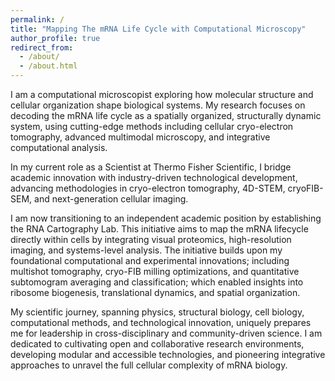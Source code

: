 ```yaml
---
permalink: /
title: "Mapping The mRNA Life Cycle with Computational Microscopy"
author_profile: true
redirect_from: 
  - /about/
  - /about.html
---
```


I am a computational microscopist exploring how molecular structure and cellular organization shape biological systems. My research focuses on decoding the mRNA life cycle as a spatially organized, structurally dynamic system, using cutting-edge methods including cellular cryo-electron tomography, advanced multimodal microscopy, and integrative computational analysis.

In my current role as a Scientist at Thermo Fisher Scientific, I bridge academic innovation with industry-driven technological development, advancing methodologies in cryo-electron tomography, 4D-STEM, cryoFIB-SEM, and next-generation cellular imaging.

I am now transitioning to an independent academic position by establishing the RNA Cartography Lab. This initiative aims to map the mRNA lifecycle directly within cells by integrating visual proteomics, high-resolution imaging, and systems-level analysis. The initiative builds upon my foundational computational and experimental innovations; including multishot tomography, cryo-FIB milling optimizations, and quantitative subtomogram averaging and classification; which enabled insights into ribosome biogenesis, translational dynamics, and spatial organization.

My scientific journey, spanning physics, structural biology, cell biology, computational methods, and technological innovation, uniquely prepares me for leadership in cross-disciplinary and community-driven science. I am dedicated to cultivating open and collaborative research environments, developing modular and accessible technologies, and pioneering integrative approaches to unravel the full cellular complexity of mRNA biology.

<!--
The RNA Cartography Lab
======
Driven by my experience with large-scale collaborative visual proteomics projects including pioneering community-driven datasets such as the Chlamydomonas reinhardtii visual proteomics dataset I am establishing the RNA Cartography Lab. This initiative will leverage modular, scalable, and collaborative approaches to uncover the complexity of the mRNA lifecycle, positioning itself at the intersection of computational biology, in situ structural biology, and systems biology.

Teaching and Mentorship
======
Throughout my career, I have been deeply committed to scientific training and mentorship, teaching advanced cryo-EM methods internationally (EMBO, SPACET, Human Technopole) and actively mentoring junior scientists through workshops and practical courses. My ongoing contributions to educational initiatives such as the inaugural Rio School of CryoET further reflect my dedication to empowering the next generation of structural biologists.

Foundations and Early Career
======
My academic journey began in physics, leading naturally into structural biology driven by a fascination for biological complexity. My early research in Mumbai combined macromolecular X-ray crystallography and molecular dynamics simulations to explore protein dynamics, DNA-protein interactions, and protein folding mechanisms. Supported by a Swiss Government Excellence Fellowship, my subsequent work at the University of Geneva focused on chromatin-associated machinery, merging biochemistry, molecular biology, X-ray crystallography, and cryo-EM.

These experiences built my interdisciplinary foundations and instilled a conviction in the necessity of observing biomolecular assemblies within their native cellular contexts a realization that led me directly to cryo-electron tomography.

Advancing Cryo-Electron Tomography
------
At the Max Planck Institute of Biochemistry, supported by an IMPRS-LS Ph.D. fellowship, I advanced the capabilities of cryo-ET through methodological and computational innovations. My work on ribosome biogenesis revealed spatial maturation gradients within the nucleolus, demonstrating the potential of quantitative subtomogram averaging. I co-developed open-source computational pipelines like TOMOMAN and STOPGAP, now widely utilized for high-resolution subtomogram averaging and classification.

Building further on these computational advances, I spearheaded efforts to integrate deep learning with cryo-ET, notably through the development of cryoDRGN-ET, enabling the visualization of biomolecular dynamics directly within cells. Parallel to computational work, I optimized experimental techniques, pioneering multishot tomography for high-throughput data collection and refined cryo-FIB milling techniques, enabling unprecedented in situ resolution.

Bridging Academia and Industry
------
Collaborations with Thermo Fisher Scientific during my doctoral studies led to significant advances in cryo-ET instrumentation, including the integration of energy filters, direct electron detectors, and novel cryo-FIB milling approaches. My subsequent formal role at Thermo Fisher has deepened my expertise in translating academic research needs into tangible technological innovations.
-->





<!--
Like many other Jekyll-based GitHub Pages templates, Academic Pages makes you separate the website's content from its form. The content & metadata of your website are in structured Markdown files, while various other files constitute the theme, specifying how to transform that content & metadata into HTML pages. You keep these various Markdown (.md), YAML (.yml), HTML, and CSS files in a public GitHub repository. Each time you commit and push an update to the repository, the [GitHub pages](https://pages.github.com/) service creates static HTML pages based on these files, which are hosted on GitHub's servers free of charge.

Many of the features of dynamic content management systems (like Wordpress) can be achieved in this fashion, using a fraction of the computational resources and with far less vulnerability to hacking and DDoSing. You can also modify the theme to your heart's content without touching the content of your site. If you get to a point where you've broken something in Jekyll/HTML/CSS beyond repair, your Markdown files describing your talks, publications, etc. are safe. You can rollback the changes or even delete the repository and start over - just be sure to save the Markdown files! You can also write scripts that process the structured data on the site, such as [this one](https://github.com/academicpages/academicpages.github.io/blob/master/talkmap.ipynb) that analyzes metadata in pages about talks to display [a map of every location you've given a talk](https://academicpages.github.io/talkmap.html).

For those users that need more advanced functionality, the template also supports the following popular tools:
- [MathJax](https://www.mathjax.org/) for mathematical equations
- [Mermaid](https://mermaid.js.org/) for diagraming
- [Plotly](https://plotly.com/javascript/) for plotting

Getting started
======
1. Register a GitHub account if you don't have one and confirm your e-mail (required!)
1. Fork [this template](https://github.com/academicpages/academicpages.github.io) by clicking the "Use this template" button in the top right. 
1. Go to the repository's settings (rightmost item in the tabs that start with "Code", should be below "Unwatch"). Rename the repository "[your GitHub username].github.io", which will also be your website's URL.
1. Set site-wide configuration and create content & metadata (see below -- also see [this set of diffs](http://archive.is/3TPas) showing what files were changed to set up [an example site](https://getorg-testacct.github.io) for a user with the username "getorg-testacct")
1. Upload any files (like PDFs, .zip files, etc.) to the files/ directory. They will appear at https://[your GitHub username].github.io/files/example.pdf.  
1. Check status by going to the repository settings, in the "GitHub pages" section

Site-wide configuration
------
The main configuration file for the site is in the base directory in [_config.yml](https://github.com/academicpages/academicpages.github.io/blob/master/_config.yml), which defines the content in the sidebars and other site-wide features. You will need to replace the default variables with ones about yourself and your site's github repository. The configuration file for the top menu is in [_data/navigation.yml](https://github.com/academicpages/academicpages.github.io/blob/master/_data/navigation.yml). For example, if you don't have a portfolio or blog posts, you can remove those items from that navigation.yml file to remove them from the header. 

Create content & metadata
------
For site content, there is one Markdown file for each type of content, which are stored in directories like _publications, _talks, _posts, _teaching, or _pages. For example, each talk is a Markdown file in the [_talks directory](https://github.com/academicpages/academicpages.github.io/tree/master/_talks). At the top of each Markdown file is structured data in YAML about the talk, which the theme will parse to do lots of cool stuff. The same structured data about a talk is used to generate the list of talks on the [Talks page](https://academicpages.github.io/talks), each [individual page](https://academicpages.github.io/talks/2012-03-01-talk-1) for specific talks, the talks section for the [CV page](https://academicpages.github.io/cv), and the [map of places you've given a talk](https://academicpages.github.io/talkmap.html) (if you run this [python file](https://github.com/academicpages/academicpages.github.io/blob/master/talkmap.py) or [Jupyter notebook](https://github.com/academicpages/academicpages.github.io/blob/master/talkmap.ipynb), which creates the HTML for the map based on the contents of the _talks directory).

**Markdown generator**

The repository includes [a set of Jupyter notebooks](https://github.com/academicpages/academicpages.github.io/tree/master/markdown_generator
) that converts a CSV containing structured data about talks or presentations into individual Markdown files that will be properly formatted for the Academic Pages template. The sample CSVs in that directory are the ones I used to create my own personal website at stuartgeiger.com. My usual workflow is that I keep a spreadsheet of my publications and talks, then run the code in these notebooks to generate the Markdown files, then commit and push them to the GitHub repository.

How to edit your site's GitHub repository
------
Many people use a git client to create files on their local computer and then push them to GitHub's servers. If you are not familiar with git, you can directly edit these configuration and Markdown files directly in the github.com interface. Navigate to a file (like [this one](https://github.com/academicpages/academicpages.github.io/blob/master/_talks/2012-03-01-talk-1.md) and click the pencil icon in the top right of the content preview (to the right of the "Raw | Blame | History" buttons). You can delete a file by clicking the trashcan icon to the right of the pencil icon. You can also create new files or upload files by navigating to a directory and clicking the "Create new file" or "Upload files" buttons. 

Example: editing a Markdown file for a talk
![Editing a Markdown file for a talk](/images/editing-talk.png)

For more info
------
More info about configuring Academic Pages can be found in [the guide](https://academicpages.github.io/markdown/), the [growing wiki](https://github.com/academicpages/academicpages.github.io/wiki), and you can always [ask a question on GitHub](https://github.com/academicpages/academicpages.github.io/discussions). The [guides for the Minimal Mistakes theme](https://mmistakes.github.io/minimal-mistakes/docs/configuration/) (which this theme was forked from) might also be helpful.
-->
